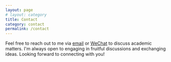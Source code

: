 ```yaml
---
layout: page
# layout: category
title: Contact
category: contact
permalink: /contact
---
```

<!-- 
This theme is completely free and open source software. You may use it however you want, as it is distributed under the [MIT License](http://choosealicense.com/licenses/mit/). If you are having any problems, any questions or suggestions, feel free to [tweet at me](https://twitter.com/intent/tweet?text=My%question%about%Millennial%is:%&amp;via=paululele), or [file a GitHub issue](https://github.com/lenpaul/Millennial/issues/new). -->

Feel free to reach out to me via [email](wangpeilin9857@gmail.com) or [WeChat](https://github.com/peilin-wang-git/peilin-wang-git.github.io/blob/main/assets/img/wechat.jpg) to discuss academic matters.  I'm always open to engaging in fruitful discussions and exchanging ideas.  Looking forward to connecting with you!
